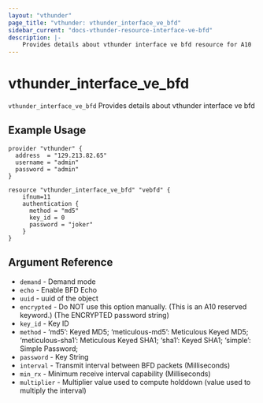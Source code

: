 ```yaml
---
layout: "vthunder"
page_title: "vthunder: vthunder_interface_ve_bfd"
sidebar_current: "docs-vthunder-resource-interface-ve-bfd"
description: |-
	Provides details about vthunder interface ve bfd resource for A10
---
```


# vthunder\_interface\_ve\_bfd

`vthunder_interface_ve_bfd` Provides details about vthunder interface ve bfd
## Example Usage


```hcl
provider "vthunder" {
  address  = "129.213.82.65"
  username = "admin"
  password = "admin"
}

resource "vthunder_interface_ve_bfd" "vebfd" {
    ifnum=11
    authentication {
      method = "md5"
      key_id = 0
      password = "joker"
    }
}
```

## Argument Reference

* `demand` - Demand mode
* `echo` - Enable BFD Echo
* `uuid` - uuid of the object
* `encrypted` - Do NOT use this option manually. (This is an A10 reserved keyword.) (The ENCRYPTED password string)
* `key_id` - Key ID
* `method` - ‘md5’: Keyed MD5; ‘meticulous-md5’: Meticulous Keyed MD5; ‘meticulous-sha1’: Meticulous Keyed SHA1; ‘sha1’: Keyed SHA1; ‘simple’: Simple Password;
* `password` - Key String
* `interval` - Transmit interval between BFD packets (Milliseconds)
* `min_rx` - Minimum receive interval capability (Milliseconds)
* `multiplier` - Multiplier value used to compute holddown (value used to multiply the interval)

